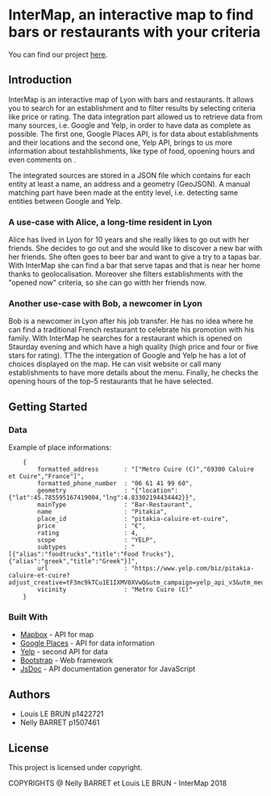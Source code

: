 # InterMap, an interactive map to find bars or restaurants with your criteria

You can find our project [here](http://nellybarret.fr/projets/interactiveMapLyon/index.php).

## Introduction

InterMap is an interactive map of Lyon with bars and restaurants. It allows you to search for an establishment and to filter results by selecting criteria like price or rating. The data integration part allowed us to retrieve data from many sources, i.e. Google and Yelp, in order to have data as complete as possible. The first one, Google Places API, is for data about establishments and their locations and the second one, Yelp API, brings to us more information about testahblishments, like type of food, opoening hours and even comments on . 

The integrated sources are stored in a JSON file which contains for each entity at least a name, an address and a geometry (GeoJSON). A manual matching part have been made at the entity level, i.e. detecting same entities between Google and Yelp. 

### A use-case with Alice, a long-time resident in Lyon

Alice has lived in Lyon for 10 years and she really likes to go out with her friends. She decides to go out and she would like to discover a new bar with her friends. She often goes to beer bar and want to give a try to a tapas bar. With InterMap she can find a bar that serve tapas and that is near her home thanks to geolocalisation. Moreover she filters establishments with the "opened now" criteria, so she can go witth her friends now.

### Another use-case with Bob, a newcomer in Lyon

Bob is a newcomer in Lyon after his job transfer. He has no idea where he can find a traditional French restaurant to celebrate his promotion with his family. With InterMap he searches for a restaurant which is opened on Staurday evening and which have a high quality (high price and four or five stars for rating). TThe the intergation of Google and Yelp he has a lot of choices displayed on the map. He can visit website or call many establishments to have more details about the menu. Finally, he checks the opening hours of the top-5 restaurants that he have selected. 

## Getting Started

### Data
Example of place informations:
```
    {
        formatted_address       : "["Metro Cuire (C)","69300 Caluire et Cuire","France"]",
        formatted_phone_number  : "06 61 41 99 60",
        geometry                : "{"location":{"lat":45.785595167419004,"lng":4.83302194434442}}",
        mainType                : "Bar-Restaurant",
        name                    : "Pitakia",
        place_id                : "pitakia-caluire-et-cuire",
        price                   : "€",
        rating                  : 4,
        scope                   : "YELP",
        subtypes                : "[{"alias":"foodtrucks","title":"Food Trucks"},{"alias":"greek","title":"Greek"}]",
        url                     : "https://www.yelp.com/biz/pitakia-caluire-et-cuire?adjust_creative=tF3mc9kTCu1E1IXMV0XVwQ&utm_campaign=yelp_api_v3&utm_medium=api_v3_business_search&utm_source=tF3mc9kTCu1E1IXMV0XVwQ",
        vicinity                : "Metro Cuire (C)"
    }
```
### Built With

* [Mapbox](https://www.mapbox.com/) - API for map
* [Google Places](https://developers.google.com/places/) - API for data information
* [Yelp](https://www.yelp.com/) - second API for data
* [Bootstrap](https://getbootstrap.com/) - Web framework
* [JsDoc](http://usejsdoc.org/) - API documentation generator for JavaScript

## Authors

* Louis LE BRUN   p1422721
* Nelly BARRET    p1507461

## License

This project is licensed under copyright.

COPYRIGHTS @ Nelly BARRET et Louis LE BRUN - InterMap 2018

